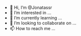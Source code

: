 - 👋 Hi, I’m @Jonatassr
- 👀 I’m interested in ...
- 🌱 I’m currently learning ...
- 💞️ I’m looking to collaborate on ...
- 📫 How to reach me ...

<!---
Jonatassr/Jonatassr is a ✨ special ✨ repository because its `README.md` (this file) appears on your GitHub profile.
You can click the Preview link to take a look at your changes.
--->
